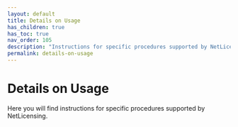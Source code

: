 ```yaml
---
layout: default
title: Details on Usage
has_children: true
has_toc: true
nav_order: 105
description: "Instructions for specific procedures supported by NetLicensing"
permalink: details-on-usage
---
```


Details on Usage
================

Here you will find instructions for specific procedures supported by NetLicensing.
